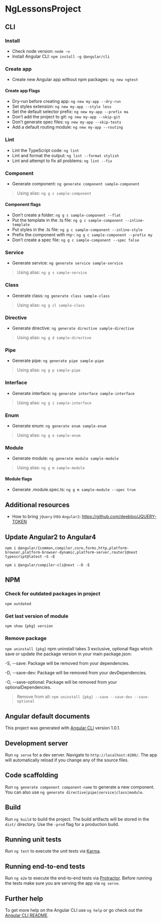 # NgLessonsProject

## CLI 
### Install
- Check node version: `node –v`
- Install Angular CLI: `npm install –g @angular/cli`

### Create app
- Create new Angular app without npm packages: `ng new ngtest`

#### Create app Flags
- Dry-run before creating app: `ng new my-app --dry-run`
- Set styles extension: `ng new my-app --style less`
- Set the default selector prefix: `ng new my-app --prefix ma`
- Don’t add the project to git: `ng new my-app --skip-git`
- Don’t generate spec files: `ng new my-app --skip-tests`
- Add a default routing module: `ng new my-app --routing`

### Lint
- Lint the TypeScript code: `ng lint`
- Lint and format the output: `ng lint --format stylish`
- Lint and attempt to fix all problems: `ng lint --fix`

### Component
- Generate component: `ng generate component sample-component`
> Using alias: `ng g c sample-component`

#### Component flags
- Don’t create a folder: `ng g c sample-component --flat`
- Put the template in the .ts file: `ng g c sample-component --inline-template`
- Put styles in the .ts file: `ng g c sample-component --inline-style`
- Prefix the component with my-: `ng g c sample-component --prefix my`
- Don’t create a spec file: `ng g c sample-component --spec false`

### Service
- Generate service: `ng generate service sample-service`
> Using alias: `ng g s sample-service`

### Class
- Generate class: `ng generate class sample-class`
> Using alias: `ng g cl sample-class`

### Directive
- Generate directive: `ng generate directive sample-directive`
> Using alias: `ng g d sample-directive`

### Pipe
- Generate pipe: `ng generate pipe sample-pipe`
> Using alias: `ng g p sample-pipe`

### Interface
- Generate interface: `ng generate interface sample-interface`
> Using alias: `ng g i sample-interface`

### Enum
- Generate enum: `ng generate enum sample-enum`
> Using alias: `ng g e sample-enum`

### Module
- Generate module: `ng generate module sample-module`
> Using alias: `ng g m sample-module`

#### Module flags
- Generate .module.spec.ts: `ng g m sample-module --spec true`

## Additional resources
- How to bring `jQuery` into `Angular2`: https://github.com/deebloo/JQUERY-TOKEN

## Update Angular2 to Angular4
`npm i @angular/{common,compiler,core,forms,http,platform-browser,platform-browser-dynamic,platform-server,router}@next typescript@latest –S –E`

`npm i @angular/compiler-cli@next --D -E`

## NPM
### Check for outdated packages in project
`npm outdated`

### Get last version of module
`npm show {pkg} version`

### Remove package
`npm uninstall {pkg}`
npm uninstall takes 3 exclusive, optional flags which save or update the package version in your main package.json:

-S, --save: Package will be removed from your dependencies.

-D, --save-dev: Package will be removed from your devDependencies.

-O, --save-optional: Package will be removed from your optionalDependencies.

> Remove from all: `npm uninstall {pkg} --save --save-dev --save-optional
`
## Angular default documents
This project was generated with [Angular CLI](https://github.com/angular/angular-cli) version 1.0.1.

## Development server

Run `ng serve` for a dev server. Navigate to `http://localhost:4200/`. The app will automatically reload if you change any of the source files.

## Code scaffolding

Run `ng generate component component-name` to generate a new component. You can also use `ng generate directive|pipe|service|class|module`.

## Build

Run `ng build` to build the project. The build artifacts will be stored in the `dist/` directory. Use the `-prod` flag for a production build.

## Running unit tests

Run `ng test` to execute the unit tests via [Karma](https://karma-runner.github.io).

## Running end-to-end tests

Run `ng e2e` to execute the end-to-end tests via [Protractor](http://www.protractortest.org/).
Before running the tests make sure you are serving the app via `ng serve`.

## Further help

To get more help on the Angular CLI use `ng help` or go check out the [Angular CLI README](https://github.com/angular/angular-cli/blob/master/README.md).
